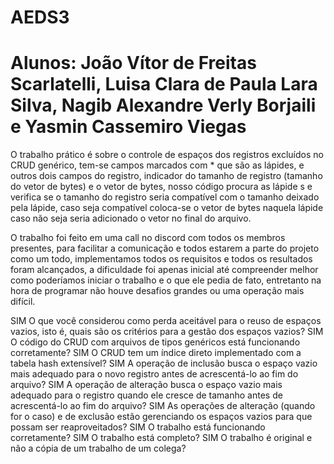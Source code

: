 # AEDS3
# Alunos: João Vítor de Freitas Scarlatelli, Luisa Clara de Paula Lara Silva, Nagib Alexandre Verly Borjaili e Yasmin Cassemiro Viegas

O trabalho prático é sobre o controle de espaços dos registros excluídos no CRUD genérico,  tem-se campos marcados com * que são as lápides, e outros dois campos do registro, indicador do tamanho de registro (tamanho do vetor de bytes) e o vetor de bytes, nosso código procura as lápide s e verifica se o tamanho do registro seria compatível com o tamanho deixado pela lápide, caso seja compatível coloca-se o vetor de bytes naquela lápide caso não seja seria adicionado o vetor no final do arquivo. 

O trabalho foi feito em uma call no discord com todos os membros presentes, para facilitar a comunicação e todos estarem a parte do projeto como um todo, implementamos todos os requisitos e todos os resultados foram alcançados, a dificuldade foi apenas inicial até compreender melhor como poderíamos iniciar o trabalho e o que ele pedia de fato, entretanto na hora de programar não houve desafios grandes ou uma operação mais difícil.

SIM O que você considerou como perda aceitável para o reuso de espaços vazios, isto é, quais são os critérios para a gestão dos espaços vazios?
SIM O código do CRUD com arquivos de tipos genéricos está funcionando corretamente?
SIM O CRUD tem um índice direto implementado com a tabela hash extensível?
SIM A operação de inclusão busca o espaço vazio mais adequado para o novo registro antes de acrescentá-lo ao fim do arquivo?
SIM A operação de alteração busca o espaço vazio mais adequado para o registro quando ele cresce de tamanho antes de acrescentá-lo ao fim do arquivo?
SIM As operações de alteração (quando for o caso) e de exclusão estão gerenciando os espaços vazios para que possam ser reaproveitados?
SIM O trabalho está funcionando corretamente?
SIM O trabalho está completo?
SIM O trabalho é original e não a cópia de um trabalho de um colega?
